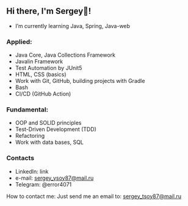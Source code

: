## Hi there, I'm Sergey👋!

+ I’m currently learning Java, Spring, Java-web

### Applied:
+ Java Core, Java Collections Framework
+ Javalin Framework
+ Test Automation by JUnit5
+ HTML, CSS (basics)
+ Work with Git, GitHub, building projects with Gradle
+ Bash
+ CI/CD (GitHub Action)

### Fundamental:
+ OOP and SOLID principles
+ Test-Driven Development (TDD)
+ Refactoring
+ Work with data bases, SQL

### Contacts
+ LinkedIn: link
+ e-mail: sergey_ysoy87@mail.ru
+ Telegram: @error4071


How to contact me: Just send me an email to: sergey_tsoy87@mail.ru

  
